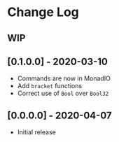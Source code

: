 # Change Log

## WIP

## [0.1.0.0] - 2020-03-10
 - Commands are now in MonadIO
 - Add `bracket` functions
 - Correct use of `Bool` over `Bool32`

## [0.0.0.0] - 2020-04-07
 - Initial release
